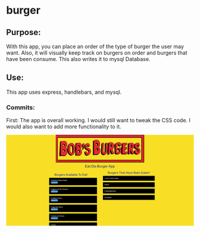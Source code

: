 # burger

## Purpose:
With this app, you can place an order of the type of burger the user may want. Also, it will visually keep track on burgers on order and burgers that have been consume. This also writes it to mysql Database. 

## Use:
This app uses express, handlebars, and mysql.

### Commits:
First: The app is overall working. I would still want to tweak the CSS code. I would also want to add more functionality to it.



![alt text](./public/assets/img/example.png)